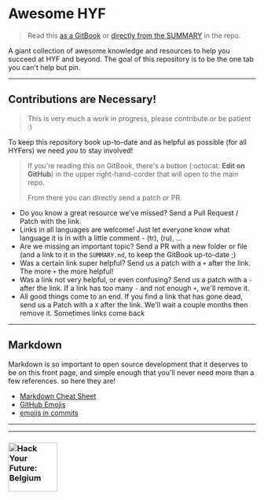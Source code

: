 # Awesome HYF

> Read this [as a GitBook](https://awesome.hackyourfuture.be) or [directly from the SUMMARY](./SUMMARY.md) in the repo.

A giant collection of awesome knowledge and resources to help you succeed at HYF and beyond. The goal of this repository is to be the one tab you can't help but pin.


---

## Contributions are Necessary!

> This is very much a work in progress, please contribute or be patient :)

To keep this repository book up-to-date and as helpful as possible (for all HYFers) we need _you_ to stay involved!


> If you're reading this on GitBook, there's a button (:octocat: __Edit on GitHub__) in the upper right-hand-corder that will open to the main repo.
>
> From there you can directly send a patch or PR.

* Do you know a great resource we've missed?  Send a Pull Request / Patch with the link.
* Links in all languages are welcome! Just let everyone know what language it is in with a little comment - (tr), (ru), ...
* Are we missing an important topic? Send a PR with a new folder or file (and a link to it in the `SUMMARY.md`, to keep the GitBook up-to-date ;)
* Was a certain link super helpful? Send us a patch with a `+` after the link.  The more `+` the more helpful!
* Was a link not very helpful, or even confusing? Send us a patch with a `-` after the link. If a link has too many `-` and not enough `+`, we'll remove it.
* All good things come to an end. If you find a link that has gone dead, send us a Patch with a `X` after the link.  We'll wait a couple months then remove it.  Sometimes links come back

---

## Markdown

Markdown is so important to open source development that it deserves to be on this front page, and simple enough that you'll never need more than a few references.  so here they are!

* [Markdown Cheat Sheet](https://guides.github.com/pdfs/markdown-cheatsheet-online.pdf)
* [GitHub Emojis](https://jzeferino.github.io/AllGithubEmojis/)
* [emojis in commits](https://gitmoji.carloscuesta.me/)

---
---
### <a href="https://hackyourfuture.be" target="_blank"><img src="https://user-images.githubusercontent.com/18554853/63941625-4c7c3d00-ca6c-11e9-9a76-8d5e3632fe70.jpg" width="100" height="100" alt="Hack Your Future: Belgium"></a>
